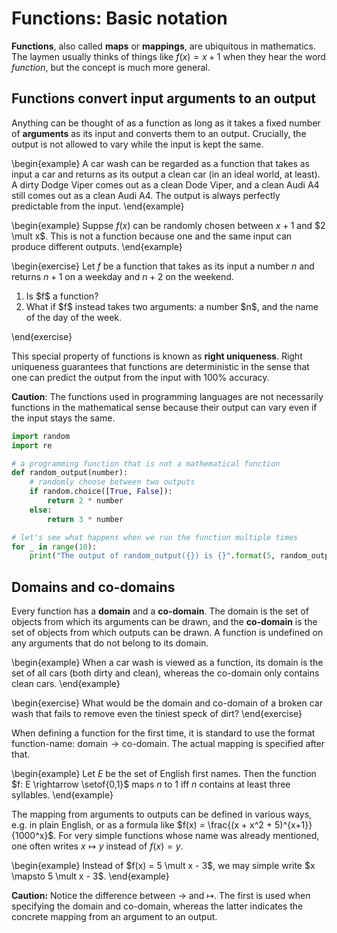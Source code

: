 # Functions: Basic notation

**Functions**, also called **maps** or **mappings**, are ubiquitous in mathematics.
The laymen usually thinks of things like $f(x) = x + 1$ when they hear the word *function*, but the concept is much more general.

## Functions convert input arguments to an output

Anything can be thought of as a function as long as it takes a fixed number of **arguments** as its input and converts them to an output.
Crucially, the output is not allowed to vary while the input is kept the same.

\begin{example}
A car wash can be regarded as a function that takes as input a car and returns as its output a clean car (in an ideal world, at least).
A dirty Dodge Viper comes out as a clean Dode Viper, and a clean Audi A4 still comes out as a clean Audi A4.
The output is always perfectly predictable from the input.
\end{example}

\begin{example}
Suppse $f(x)$ can be randomly chosen between $x+1$ and $2 \mult x$.
This is not a function because one and the same input can produce different outputs.
\end{example}

\begin{exercise}
Let $f$ be a function that takes as its input a number $n$ and returns $n+1$ on a weekday and $n + 2$ on the weekend.

<ol>
<li>Is $f$ a function?</li>
<li>What if $f$ instead takes two arguments: a number $n$, and the name of the day of the week.</li>
</ol>
\end{exercise}

This special property of functions is known as **right uniqueness**.
Right uniqueness guarantees that functions are deterministic in the sense that one can predict the output from the input with 100% accuracy.

**Caution**: The functions used in programming languages are not necessarily functions in the mathematical sense because their output can vary even if the input stays the same.

```python
import random
import re

# a programming function that is not a mathematical function
def random_output(number):
    # randomly choose between two outputs
    if random.choice([True, False]):
        return 2 * number
    else:
        return 3 * number

# let's see what happens when we run the function multiple times
for _ in range(10):
    print("The output of random_output({}) is {}".format(5, random_output(5)))
```

## Domains and co-domains

Every function has a **domain** and a **co-domain**.
The domain is the set of objects from which its arguments can be drawn, and the **co-domain** is the set of objects from which outputs can be drawn.
A function is undefined on any arguments that do not belong to its domain.

\begin{example}
When a car wash is viewed as a function, its domain is the set of all cars (both dirty and clean), whereas the co-domain only contains clean cars.
\end{example}

\begin{exercise}
What would be the domain and co-domain of a broken car wash that fails to remove even the tiniest speck of dirt?
\end{exercise}

When defining a function for the first time, it is standard to use the format $\text{function-name: domain} \rightarrow \text{co-domain}$.
The actual mapping is specified after that.

\begin{example}
Let $E$ be the set of English first names.
Then the function $f: E \rightarrow \setof{0,1}$ maps $n$ to $1$ iff $n$ contains at least three syllables.
\end{example}

The mapping from arguments to outputs can be defined in various ways, e.g. in plain English, or as a formula like $f(x) = \frac{(x + x^2 + 5)^{x+1}}{1000^x}$.
For very simple functions whose name was already mentioned, one often writes $x \mapsto y$ instead of $f(x) = y$.

\begin{example}
Instead of $f(x) = 5 \mult x - 3$, we may simple write $x \mapsto 5 \mult x - 3$.
\end{example}

**Caution:**
Notice the difference between $\rightarrow$ and $\mapsto$.
The first is used when specifying the domain and co-domain, whereas the latter indicates the concrete mapping from an argument to an output.
